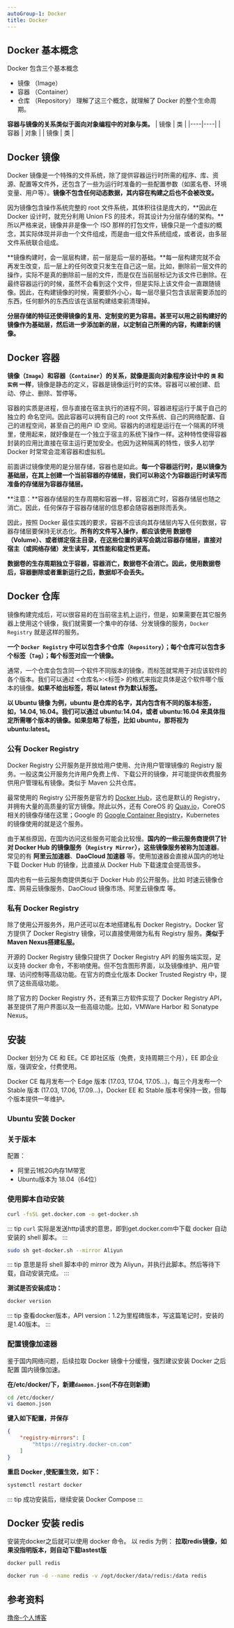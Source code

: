 ```yaml
---
autoGroup-1: Docker
title: Docker
---
```



## Docker 基本概念
Docker 包含三个基本概念
- 镜像 （Image）
- 容器 （Container）
- 仓库 （Repository）
理解了这三个概念，就理解了 Docker 的整个生命周期。

**容器与镜像的关系类似于面向对象编程中的对象与类。**
| 镜像 | 类  |
|----|----|
| 容器 | 对象 |
| 镜像 | 类  |

## Docker 镜像
Docker 镜像是一个特殊的文件系统，除了提供容器运行时所需的程序、库、资源、配置等文件外，还包含了一些为运行时准备的一些配置参数（如匿名卷、环境变量、用户等）。**镜像不包含任何动态数据，其内容在构建之后也不会被改变。**

因为镜像包含操作系统完整的 root 文件系统，其体积往往是庞大的，**因此在 Docker 设计时，就充分利用 Union FS 的技术，将其设计为分层存储的架构。**所以严格来说，镜像并非是像一个 ISO 那样的打包文件，镜像只是一个虚拟的概念，其实际体现并非由一个文件组成，而是由一组文件系统组成，或者说，由多层文件系统联合组成。

**镜像构建时，会一层层构建，前一层是后一层的基础。**每一层构建完就不会再发生改变，后一层上的任何改变只发生在自己这一层。比如，删除前一层文件的操作，实际不是真的删除前一层的文件，而是仅在当前层标记为该文件已删除。在最终容器运行的时候，虽然不会看到这个文件，但是实际上该文件会一直跟随镜像。因此，在构建镜像的时候，需要额外小心，每一层尽量只包含该层需要添加的东西，任何额外的东西应该在该层构建结束前清理掉。

**分层存储的特征还使得镜像的复用、定制变的更为容易。甚至可以用之前构建好的镜像作为基础层，然后进一步添加新的层，以定制自己所需的内容，构建新的镜像。**

## Docker 容器
**镜像（`Image`）和容器（`Container`）的关系，就像是面向对象程序设计中的 `类` 和 `实例` 一样**，镜像是静态的定义，容器是镜像运行时的实体。容器可以被创建、启动、停止、删除、暂停等。

容器的实质是进程，但与直接在宿主执行的进程不同，容器进程运行于属于自己的独立的 命名空间。因此容器可以拥有自己的 root 文件系统、自己的网络配置、自己的进程空间，甚至自己的用户 ID 空间。容器内的进程是运行在一个隔离的环境里，使用起来，就好像是在一个独立于宿主的系统下操作一样。这种特性使得容器封装的应用比直接在宿主运行更加安全。也因为这种隔离的特性，很多人初学 Docker 时常常会混淆容器和虚拟机。

前面讲过镜像使用的是分层存储，容器也是如此。**每一个容器运行时，是以镜像为基础层，在其上创建一个当前容器的存储层，我们可以称这个为容器运行时读写而准备的存储层为容器存储层。**

**注意：**容器存储层的生存周期和容器一样，容器消亡时，容器存储层也随之消亡。因此，任何保存于容器存储层的信息都会随容器删除而丢失。

因此，按照 Docker 最佳实践的要求，容器不应该向其存储层内写入任何数据，容器存储层要保持无状态化。**所有的文件写入操作，都应该使用 数据卷（Volume）、或者绑定宿主目录，在这些位置的读写会跳过容器存储层，直接对宿主（或网络存储）发生读写，其性能和稳定性更高。**

**数据卷的生存周期独立于容器，容器消亡，数据卷不会消亡。因此，使用数据卷后，容器删除或者重新运行之后，数据却不会丢失。**

## Docker 仓库
镜像构建完成后，可以很容易的在当前宿主机上运行，但是，如果需要在其它服务器上使用这个镜像，我们就需要一个集中的存储、分发镜像的服务，`Docker Registry` 就是这样的服务。

**一个 `Docker Registry` 中可以包含多个仓库（`Repository`）；每个仓库可以包含多个标签（`Tag`）；每个标签对应一个镜像。**

通常，一个仓库会包含同一个软件不同版本的镜像，而标签就常用于对应该软件的各个版本。我们可以通过 <仓库名>:<标签> 的格式来指定具体是这个软件哪个版本的镜像。**如果不给出标签，将以 latest 作为默认标签。**

**以 Ubuntu 镜像 为例，ubuntu 是仓库的名字，其内包含有不同的版本标签，如，14.04, 16.04。我们可以通过 ubuntu:14.04，或者 ubuntu:16.04 来具体指定所需哪个版本的镜像。如果忽略了标签，比如 ubuntu，那将视为 ubuntu:latest。**

### 公有 Docker Registry
Docker Registry 公开服务是开放给用户使用、允许用户管理镜像的 Registry 服务。一般这类公开服务允许用户免费上传、下载公开的镜像，并可能提供收费服务供用户管理私有镜像。类似于 Maven 公共仓库。

最常使用的 Registry 公开服务是官方的 [Docker Hub](https://hub.docker.com/search?q=&type=image)，这也是默认的 Registry，并拥有大量的高质量的官方镜像。除此以外，还有 CoreOS 的 [Quay.io](https://quay.io/repository/)，CoreOS 相关的镜像存储在这里；Google 的 [Google Container Registry](https://cloud.google.com/container-registry/)，Kubernetes 的镜像使用的就是这个服务。

由于某些原因，在国内访问这些服务可能会比较慢。**国内的一些云服务商提供了针对 Docker Hub 的镜像服务（`Registry Mirror`），这些镜像服务被称为加速器**。常见的有 **阿里云加速器**、**DaoCloud 加速器** 等。使用加速器会直接从国内的地址下载 Docker Hub 的镜像，比直接从 Docker Hub 下载速度会提高很多。

国内也有一些云服务商提供类似于 Docker Hub 的公开服务。比如 时速云镜像仓库、网易云镜像服务、DaoCloud 镜像市场、阿里云镜像库 等。

### 私有 Docker Registry
除了使用公开服务外，用户还可以在本地搭建私有 Docker Registry。Docker 官方提供了 Docker Registry 镜像，可以直接使用做为私有 Registry 服务。**类似于 Maven Nexus搭建私服。**

开源的 Docker Registry 镜像只提供了 Docker Registry API 的服务端实现，足以支持 docker 命令，不影响使用。但不包含图形界面，以及镜像维护、用户管理、访问控制等高级功能。在官方的商业化版本 Docker Trusted Registry 中，提供了这些高级功能。

除了官方的 Docker Registry 外，还有第三方软件实现了 Docker Registry API，甚至提供了用户界面以及一些高级功能。比如，VMWare Harbor 和 Sonatype Nexus。

## 安装
Docker 划分为 CE 和 EE。CE 即社区版（免费，支持周期三个月），EE 即企业版，强调安全，付费使用。

Docker CE 每月发布一个 Edge 版本 (17.03, 17.04, 17.05...)，每三个月发布一个 Stable 版本 (17.03, 17.06, 17.09...)，Docker EE 和 Stable 版本号保持一致，但每个版本提供一年维护。

### Ubuntu 安装 Docker
### 关于版本
配置：
- 阿里云1核2G内存1M带宽
- Ubuntu版本为 18.04（64位）

### 使用脚本自动安装
```sh
curl -fsSL get.docker.com -o get-docker.sh
```
::: tip
`curl` 实际是发送http请求的意思，即到get.docker.com中下载 docker 自动安装的 shell 脚本。
:::
```sh
sudo sh get-docker.sh --mirror Aliyun
```
::: tip
意思是将 shell 脚本中的 mirror 改为 Aliyun，并执行此脚本。然后等待下载，自动安装完成。
:::

**测试是否安装成功：**
```sh
docker version
```
::: tip
查看docker版本，API version：1.2为里程碑版本，写这篇笔记时，安装的是1.40版本。
:::

### 配置镜像加速器
鉴于国内网络问题，后续拉取 Docker 镜像十分缓慢，强烈建议安装 Docker 之后配置 国内镜像加速。

**在/etc/docker/下，新建`daemon.json`(不存在则新建)**
```sh
cd /etc/docker/
vi daemon.json
```
**键入如下配置，并保存**
```json
{  
    "registry-mirrors": [  
        "https://registry.docker-cn.com"  
    ]  
}  
```
**重启 Docker ,使配置生效，如下：**
```sh
systemctl restart docker
```

::: tip
成功安装后，继续安装 Docker Compose
:::

## Docker 安装 redis
安装完docker之后就可以使用 docker 命令。
以 redis 为例：
**拉取redis镜像，如果没指明版本，则自动下载lastest版**
```sh
docker pull redis
```
```sh
docker run -d --name redis -v /opt/docker/data/redis:/data redis 
```


## 参考资料
[撸帝-个人博客](https://www.funtl.com/zh/docs-docker/)